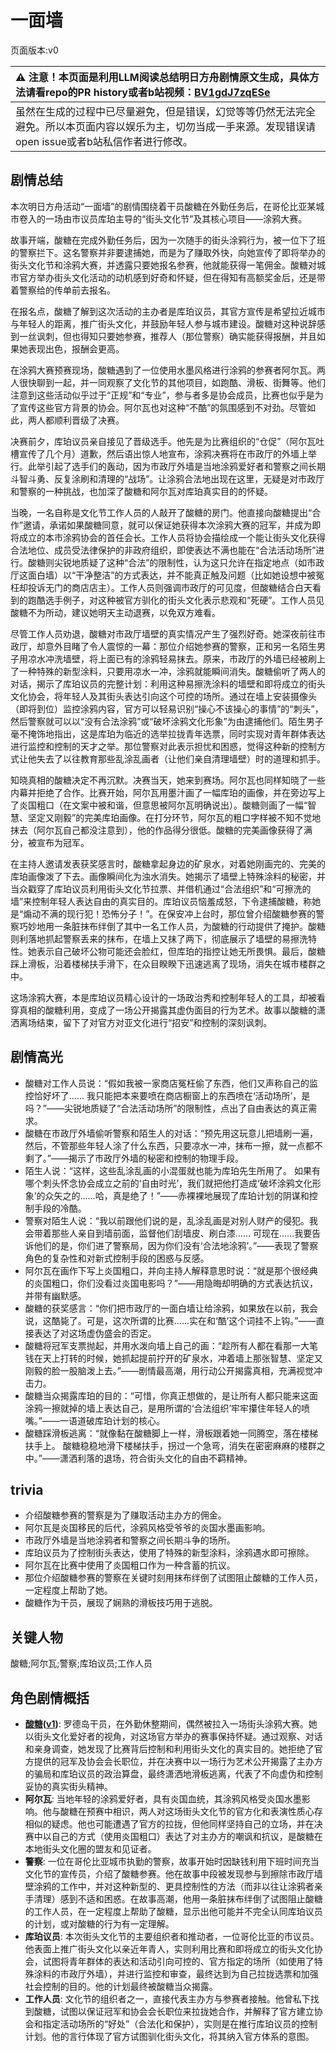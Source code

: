 # 一面墙
页面版本:v0
 

| :warning: 注意！本页面是利用LLM阅读总结明日方舟剧情原文生成，具体方法请看repo的PR history或者b站视频：[BV1gdJ7zqESe](https://www.bilibili.com/video/BV1gdJ7zqESe/)         |
|:----------------------------|
| 虽然在生成的过程中已尽量避免，但是错误，幻觉等等仍然无法完全避免。所以本页面内容以娱乐为主，切勿当成一手来源。发现错误请open issue或者b站私信作者进行修改。|



## 剧情总结
本次明日方舟活动“一面墙”的剧情围绕着干员酸糖在外勤任务后，在哥伦比亚某城市卷入的一场由市议员库珀主导的“街头文化节”及其核心项目——涂鸦大赛。

故事开端，酸糖在完成外勤任务后，因为一次随手的街头涂鸦行为，被一位下了班的警察拦下。这名警察并非要逮捕她，而是为了赚取外快，向她宣传了即将举办的街头文化节和涂鸦大赛，并透露只要她报名参赛，他就能获得一笔佣金。酸糖对城市官方举办街头文化活动的动机感到好奇和怀疑，但在得知有高额奖金后，还是带着警察给的传单前去报名。

在报名点，酸糖了解到这次活动的主办者是库珀议员，其官方宣传是希望拉近城市与年轻人的距离，推广街头文化，并鼓励年轻人参与城市建设。酸糖对这种说辞感到一丝讽刺，但也得知只要她参赛，推荐人（那位警察）确实能获得报酬，并且如果她表现出色，报酬会更高。

在涂鸦大赛预赛现场，酸糖遇到了一位使用水墨风格进行涂鸦的参赛者阿尔瓦。两人很快聊到一起，并一同观察了文化节的其他项目，如跑酷、滑板、街舞等。他们注意到这些活动似乎过于“正规”和“专业”，参与者多是协会成员，比赛也似乎是为了宣传这些官方背景的协会。阿尔瓦也对这种“不酷”的氛围感到不对劲。尽管如此，两人都顺利晋级了决赛。

决赛前夕，库珀议员亲自接见了晋级选手。他先是为比赛组织的“仓促”（阿尔瓦吐槽宣传了几个月）道歉，然后语出惊人地宣布，涂鸦决赛将在市政厅的外墙上举行。此举引起了选手们的轰动，因为市政厅外墙是当地涂鸦爱好者和警察之间长期斗智斗勇、反复涂刷和清理的“战场”。让涂鸦合法地出现在这里，无疑是对市政厅和警察的一种挑战，也加深了酸糖和阿尔瓦对库珀真实目的的怀疑。

当晚，一名自称是文化节工作人员的人敲开了酸糖的房门。他直接向酸糖提出“合作”邀请，承诺如果酸糖同意，就可以保证她获得本次涂鸦大赛的冠军，并成为即将成立的本市涂鸦协会的首任会长。工作人员将协会描绘成一个能让街头文化获得合法地位、成员受法律保护的非政府组织，即使表达不满也能在“合法活动场所”进行。酸糖则尖锐地质疑了这种“合法”的限制性，认为这只允许在指定地点（如市政厅这面白墙）以“干净整洁”的方式表达，并不能真正触及问题（比如她设想中被冤枉却投诉无门的商店店主）。工作人员则强调市政厅的可见度，但酸糖结合白天看到的跑酷选手例子，对这种被官方驯化的街头文化表示悲观和“死硬”。工作人员见酸糖不为所动，建议她明天主动退赛，以免双方难看。

尽管工作人员劝退，酸糖对市政厅墙壁的真实情况产生了强烈好奇。她深夜前往市政厅，却意外目睹了令人震惊的一幕：那位介绍她参赛的警察，正和另一名陌生男子用凉水冲洗墙壁，将上面已有的涂鸦轻易抹去。原来，市政厅的外墙已经被刷上了一种特殊的新型涂料，只要用凉水一冲，涂鸦就能瞬间消失。酸糖偷听了两人的对话，揭示了库珀议员的完整计划：利用这种易擦洗涂料的墙壁和即将成立的街头文化协会，将年轻人及其街头表达引向这个可控的场所。通过在墙上安装摄像头（即将到位）监控涂鸦内容，官方可以轻易识别“操心不该操心的事情”的“刺头”，然后警察就可以以“没有合法涂鸦”或“破坏涂鸦文化形象”为由逮捕他们。陌生男子毫不掩饰地指出，这是库珀为临近的选举拉拢青年选票，同时实现对青年群体表达进行监控和控制的天才之举。那位警察对此表示担忧和困惑，觉得这种新的控制方式让他失去了以往教育那些乱涂乱画者（让他们亲自清理墙壁）时的道理和抓手。

知晓真相的酸糖决定不再沉默。决赛当天，她来到赛场。阿尔瓦也同样知晓了一些内幕并拒绝了合作。比赛开始，阿尔瓦用墨汁画了一幅库珀的画像，并在旁边写上了炎国粗口（在文案中被和谐，但意思被阿尔瓦明确说出）。酸糖则画了一幅“智慧、坚定又刚毅”的完美库珀画像。在打分环节，阿尔瓦的粗口字样被不知不觉地抹去（阿尔瓦自己都没注意到），他的作品得分很低。酸糖的完美画像获得了满分，被宣布为冠军。

在主持人邀请发表获奖感言时，酸糖拿起身边的矿泉水，对着她刚画完的、完美的库珀画像泼了下去。画像瞬间化为浊水消失。她揭示了墙壁上特殊涂料的秘密，并当众戳穿了库珀议员利用街头文化节拉票、并借机通过“合法组织”和“可擦洗的墙”来控制年轻人表达自由的真实目的。库珀议员恼羞成怒，下令逮捕酸糖，称她是“煽动不满的现行犯！恐怖分子！”。在保安冲上台时，那位曾介绍酸糖参赛的警察巧妙地用一条脏抹布绊倒了其中一名工作人员，为酸糖的行动提供了掩护。酸糖则利落地抓起警察丢来的抹布，在墙上又抹了两下，彻底展示了墙壁的易擦洗特性。她表示自己破坏公物可能还会脸红，但库珀的指控让她无所畏惧。最后，酸糖踩上滑板，沿着楼梯扶手滑下，在众目睽睽下迅速逃离了现场，消失在城市楼群之中。

这场涂鸦大赛，本是库珀议员精心设计的一场政治秀和控制年轻人的工具，却被看穿真相的酸糖利用，变成了一场公开揭露其虚伪面目的行为艺术。故事以酸糖的潇洒离场结束，留下了对官方对亚文化进行“招安”和控制的深刻讽刺。
## 剧情高光
*   酸糖对工作人员说：“假如我被一家商店冤枉偷了东西，他们又声称自己的监控恰好坏了...... 我只能把本来要喷在商店橱窗上的东西喷在‘活动场所’，是吗？”——尖锐地质疑了“合法活动场所”的限制性，点出了自由表达的真正需求。
*   酸糖在市政厅外墙偷听警察和陌生人的对话：“预先用这玩意儿把墙刷一遍，然后，不管那些年轻人涂了什么东西，只要凉水一冲，抹布一擦，就一点都不剩了。”——揭示了市政厅外墙的秘密和控制的物理手段。
*   陌生人说：“这样，这些乱涂乱画的小混蛋就也能为库珀先生所用了。 如果有哪个刺头怀念协会成立之前的‘自由时光’，我们就把他打造成‘破坏涂鸦文化形象’的众矢之的......哈，真是绝了！”——赤裸裸地展现了库珀计划的阴谋和控制手段的冷酷。
*   警察对陌生人说：“我以前跟他们说的是，乱涂乱画是对别人财产的侵犯。我会带着那些人亲自到墙前面，监督他们刮墙皮、刷白漆...... 可现在......我要告诉他们的是，你们进了警察局，因为你们没有‘合法地涂鸦’。”——表现了警察角色的复杂性和对新式控制手段的困惑与反感。
*   阿尔瓦在画作下写上炎国粗口，并向主持人解释意思时说：“就是那个很经典的炎国粗口，你们没看过炎国电影吗？”——用隐晦却明确的方式表达抗议，并带有幽默感。
*   酸糖的获奖感言：“你们把市政厅的一面白墙让给涂鸦，如果放在以前，我会说，这酷毙了。可是，这次所谓的比赛......实在和‘酷’这个词挂不上钩。”——直接表达了对这场虚伪盛会的否定。
*   酸糖将冠军支票抛起，并用水泼向墙上自己的画：“趁所有人都在看那一大笔钱在天上打转的时候，她抓起提前拧开的矿泉水，冲着墙上那张智慧、坚定又刚毅的脸一股脑泼上去。”——剧情最高潮，用行动公开揭露真相，充满视觉冲击力。
*   酸糖当众揭露库珀的目的：“可惜，你真正想做的，是让所有人都只能来这面涂鸦一擦就掉的墙上表达自己，是用所谓的‘合法组织’牢牢攥住年轻人的喷嘴。”——一语道破库珀计划的核心。
*   酸糖踩滑板逃离：“就像黏在酸糖脚上一样，滑板跟着她一同腾空，落在楼梯扶手上。 酸糖稳稳地滑下楼梯扶手，拐过一个急弯，消失在密密麻麻的楼群之中。”——潇洒利落的退场，符合街头文化的自由不羁精神。
## trivia
*   介绍酸糖参赛的警察是为了赚取活动主办方的佣金。
*   阿尔瓦是炎国移民的后代，涂鸦风格受爷爷的炎国水墨画影响。
*   市政厅外墙是当地涂鸦者和警察之间长期斗争的场所。
*   库珀议员为了控制街头表达，使用了特殊的新型涂料，涂鸦遇水即可擦除。
*   阿尔瓦在比赛中使用了炎国粗口作为一种含蓄的抗议。
*   那位介绍酸糖参赛的警察在关键时刻用抹布绊倒了试图阻止酸糖的工作人员，一定程度上帮助了她。
*   酸糖作为干员，展现了娴熟的滑板技巧用于逃脱。
## 关键人物
酸糖;阿尔瓦;警察;库珀议员;工作人员
## 角色剧情概括
-   **[酸糖](../char_v3/char_366_acdrop.md)([v1](../chars/char_366_acdrop.md))**: 罗德岛干员，在外勤休整期间，偶然被拉入一场街头涂鸦大赛。她以街头文化爱好者的视角，对这场官方举办的赛事保持怀疑。通过观察、对话和亲身调查，她发现了比赛背后控制和利用街头文化的真实目的。她拒绝了官方提供的冠军及协会会长职位，并在决赛中以一场行为艺术公开揭露了主办方的骗局和库珀议员的政治算盘，最终潇洒地滑板逃离，代表了不向虚伪和控制妥协的真实街头精神。
-   **阿尔瓦**: 当地年轻的涂鸦爱好者，具有炎国血统，其涂鸦风格受炎国水墨影响。他与酸糖在预赛中相识，两人对这场街头文化节的官方化和表演性质心存相似的疑虑。他也可能遭遇了官方的拉拢，但他同样坚持自己的立场，并在决赛中以自己的方式（使用炎国粗口）表达了对主办方的嘲讽和抗议，是酸糖在本地街头文化圈的盟友和见证者。
-   **警察**: 一位在哥伦比亚城市执勤的警察，故事开始时因缺钱利用下班时间充当文化节的宣传员，介绍了酸糖参赛。他在故事中段被发现参与到擦除市政厅墙壁涂鸦的工作中，并对这种新型的、更具控制性的方法（而非以往让涂鸦者亲手清理）感到不适和困惑。在故事高潮，他用一条脏抹布绊倒了试图阻止酸糖的工作人员，在一定程度上帮助了酸糖，显示出他可能并不完全认同库珀议员的计划，或对酸糖的行为有一定理解。
-   **库珀议员**: 本次街头文化节的主要组织者和推动者，一位哥伦比亚的市议员。他表面上推广街头文化以亲近年青人，实则利用比赛和即将成立的街头文化协会，试图将青年群体的表达和活动引向可控的、官方指定的场所（如使用了特殊涂料的市政厅外墙），并进行监控和审查，最终达到为自己拉拢选票和加强社会控制的目的。他的计划最终被酸糖当众揭露。
-   **工作人员**: 文化节的组织者之一，直接代表主办方与参赛者接触。他曾私下找到酸糖，试图以保证冠军和协会会长职位来拉拢她合作，并解释了官方建立协会和指定活动场所的“好处”（合法化和保护），实则是在推行库珀议员的控制计划。他的言行体现了官方试图驯化街头文化，将其纳入官方体系的意图。